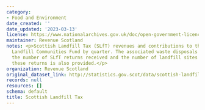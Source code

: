 ```yaml
---
category:
- Food and Environment
date_created: ''
date_updated: '2023-03-13'
license: https://www.nationalarchives.gov.uk/doc/open-government-licence/version/3/
maintainer: Revenue Scotland
notes: <p>Scottish Landfill Tax (SLfT) revenues and contributions to the Scottish
  Landfill Communities Fund by quarter. The associated waste disposals by SLfT rate,
  the number of SLfT returns received and the number of landfill sites covered by
  these returns is also provided.</p>
organization: Revenue Scotland
original_dataset_link: http://statistics.gov.scot/data/scottish-landfill-tax
records: null
resources: []
schema: default
title: Scottish Landfill Tax
---
```

